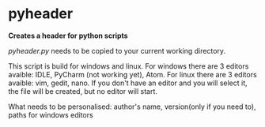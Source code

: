 # pyheader
<b>Creates a header for python scripts</b>

<i>pyheader.py</i> needs to be copied to your current working directory.

This script is build for windows and linux.
For windows there are 3 editors avaible: IDLE, PyCharm (not working yet), Atom.
For linux there are 3 editors avaible: vim, gedit, nano.
If you don't have an editor and you will select it, the file will be created, but no editor will start.

What needs to be personalised: author's name, version(only if you need to), paths for windows editors
